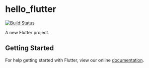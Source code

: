 # hello_flutter
  [![Build Status][travis-image]][travis-url]

A new Flutter project.

## Getting Started

For help getting started with Flutter, view our online
[documentation](https://flutter.io/).


[travis-image]: https://img.shields.io/travis/liuwill/hello-flutter/master.svg?style=flat-square
[travis-url]: https://travis-ci.org/liuwill/hello-flutter